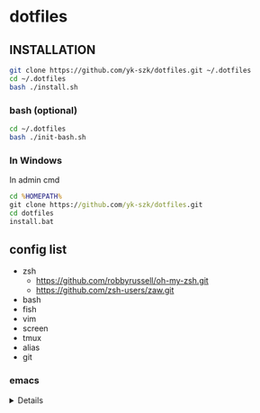 # dotfiles

## INSTALLATION

```sh
git clone https://github.com/yk-szk/dotfiles.git ~/.dotfiles
cd ~/.dotfiles
bash ./install.sh
```

### bash (optional)

```sh
cd ~/.dotfiles
bash ./init-bash.sh
```

### In Windows
In admin cmd

```bat
cd %HOMEPATH%
git clone https://github.com/yk-szk/dotfiles.git
cd dotfiles
install.bat
```

## config list
* zsh
    * https://github.com/robbyrussell/oh-my-zsh.git
	* https://github.com/zsh-users/zaw.git
* bash
* fish
* vim
* screen
* tmux
* alias
* git

### emacs

<details>

* tabbar
* undo-tree
* dired+
* auto-complete
* git-gutter
* rainbow-delimiters
* helm
* helm-ag
* helm-descbinds
* yassnippet
* markdown-mode
* anzu
* csv-mode
* cmake-mode
* web-mode
* neotree
* ace-jump-mode

</details>
